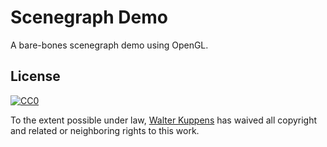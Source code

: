 # Scenegraph Demo

A bare-bones scenegraph demo using OpenGL.

## License

[![CC0](https://i.creativecommons.org/p/zero/1.0/88x31.png)](https://creativecommons.org/publicdomain/zero/1.0/)

To the extent possible under law, [Walter Kuppens](https://walterkuppens.com) has waived all copyright and related or neighboring rights to this work.
